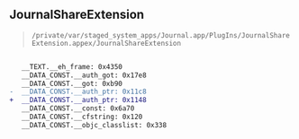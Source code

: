 ## JournalShareExtension

> `/private/var/staged_system_apps/Journal.app/PlugIns/JournalShareExtension.appex/JournalShareExtension`

```diff

   __TEXT.__eh_frame: 0x4350
   __DATA_CONST.__auth_got: 0x17e8
   __DATA_CONST.__got: 0xb90
-  __DATA_CONST.__auth_ptr: 0x11c8
+  __DATA_CONST.__auth_ptr: 0x1148
   __DATA_CONST.__const: 0x6a70
   __DATA_CONST.__cfstring: 0x120
   __DATA_CONST.__objc_classlist: 0x338

```

